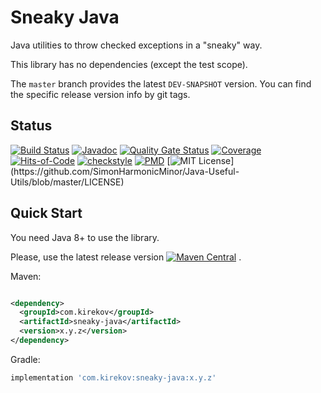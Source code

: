# Sneaky Java

Java utilities to throw checked exceptions in a "sneaky" way.

This library has no dependencies (except the test scope).

The `master` branch provides the latest `DEV-SNAPSHOT` version. You can find the specific release
version info by git tags.

## Status

[![Build Status](https://app.travis-ci.com/SimonHarmonicMinor/sneaky-java.svg?branch=master)](https://app.travis-ci.com/SimonHarmonicMinor/sneaky-java)
[![Javadoc](https://javadoc.io/badge2/com.kirekov/sneaky-java/javadoc.svg)](https://javadoc.io/doc/com.kirekov/sneaky-java)
[![Quality Gate Status](https://sonarcloud.io/api/project_badges/measure?project=SimonHarmonicMinor_sneaky-java&metric=alert_status)](https://sonarcloud.io/summary/new_code?id=SimonHarmonicMinor_sneaky-java)
[![Coverage](https://sonarcloud.io/api/project_badges/measure?project=SimonHarmonicMinor_sneaky-java&metric=coverage)](https://sonarcloud.io/summary/new_code?id=SimonHarmonicMinor_sneaky-java)
[![Hits-of-Code](https://hitsofcode.com/github/simonharmonicminor/sneaky-java?branch=master)](https://hitsofcode.com/github/simonharmonicminor/sneaky-java/view?branch=master)
[![checkstyle](https://img.shields.io/badge/checkstyle-intergrated-informational)](https://checkstyle.sourceforge.io/)
[![PMD](https://img.shields.io/badge/PMD-intergrated-informational)](https://pmd.github.io/pmd-6.35.0/pmd_rules_java.html)
[![MIT License](https://img.shields.io/apm/l/atomic-design-ui.svg?)](https://github.com/SimonHarmonicMinor/Java-Useful-Utils/blob/master/LICENSE)

## Quick Start

You need Java 8+ to use the library.

Please, use the latest release
version [![Maven Central](https://img.shields.io/maven-central/v/com.kirekov/sneaky-java)](https://mvnrepository.com/artifact/com.kirekov/sneaky-java)
.

Maven:

```xml

<dependency>
  <groupId>com.kirekov</groupId>
  <artifactId>sneaky-java</artifactId>
  <version>x.y.z</version>
</dependency>
```

Gradle:

```groovy
implementation 'com.kirekov:sneaky-java:x.y.z' 
```

